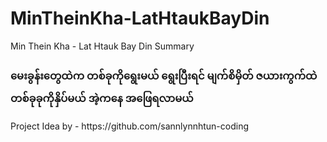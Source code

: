 # MinTheinKha-LatHtaukBayDin

Min Thein Kha - Lat Htauk Bay Din
Summary

<h3>
မေးခွန်းတွေထဲက တစ်ခုကိုရွေးမယ် ရွေးပြီးရင် မျက်စိမှိတ် ဇယားကွက်ထဲတစ်ခုခုကိုနှိပ်မယ် အဲ့ကနေ အဖြေရလာမယ်</h3>

<p>Project Idea by -  https://github.com/sannlynnhtun-coding</p>
